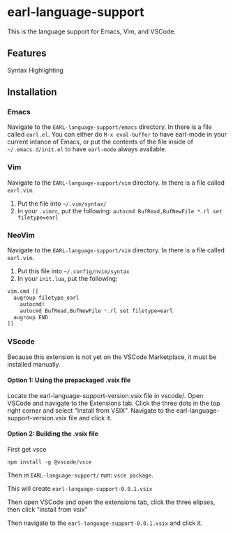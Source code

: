 # earl-language-support

This is the language support for Emacs, Vim, and VSCode.

## Features

Syntax Highlighting

## Installation

### Emacs
Navigate to the `EARL-language-support/emacs` directory. In there is a file called `earl.el`.
You can either do `M-x eval-buffer` to have earl-mode in your current intance of Emacs, or put the contents
of the file inside of `~/.emacs.d/init.el` to have `earl-mode` always available.

### Vim

Navigate to the `EARL-language-support/vim` directory. In there is a file called `earl.vim`.

1. Put the file into `~/.vim/syntax/`
2. In your `.vimrc`, put the following: `autocmd BufRead,BufNewFile *.rl set filetype=earl`

### NeoVim

Navigate to the `EARL-language-support/vim` directory. In there is a file called `earl.vim`.

1. Put this file into `~/.config/nvim/syntax`
2. In your `init.lua`, put the following:

```bash
vim.cmd [[
  augroup filetype_earl
    autocmd!
    autocmd BufRead,BufNewFile *.rl set filetype=earl
  augroup END
]]
```

### VScode

Because this extension is not yet on the VSCode Marketplace, it must be installed manually.

#### Option 1: Using the prepackaged .vsix file
Locate the earl-language-support-version.vsix file in vscode/. Open VSCode and navigate to the Extensions tab. Click the three dots in the top right corner and select "Install from VSIX". Navigate to the earl-language-support-version.vsix file and click it.

#### Option 2: Building the .vsix file

First get vsce
```
npm install -g @vscode/vsce
```

Then in `EARL-language-support/` run: `vsce package`.

This will create `earl-language-support-0.0.1.vsix`

Then open VSCode and open the extensions tab, click the three elipses, then click "install from vsix"

Then navigate to the `earl-language-support-0.0.1.vsix` and click it.
